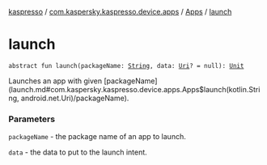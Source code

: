 [kaspresso](../../index.md) / [com.kaspersky.kaspresso.device.apps](../index.md) / [Apps](index.md) / [launch](./launch.md)

# launch

`abstract fun launch(packageName: `[`String`](https://kotlinlang.org/api/latest/jvm/stdlib/kotlin/-string/index.html)`, data: `[`Uri`](https://developer.android.com/reference/android/net/Uri.html)`? = null): `[`Unit`](https://kotlinlang.org/api/latest/jvm/stdlib/kotlin/-unit/index.html)

Launches an app with given [packageName](launch.md#com.kaspersky.kaspresso.device.apps.Apps$launch(kotlin.String, android.net.Uri)/packageName).

### Parameters

`packageName` - the package name of an app to launch.

`data` - the data to put to the launch intent.
